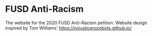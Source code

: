 # FUSD Anti-Racism

The website for the 2020 FUSD Anti-Racism petition. Website design inspired by Tom Williams' https://nojusticenorobots.github.io/
